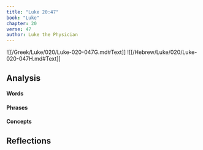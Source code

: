 ```yaml
---
title: "Luke 20:47"
book: "Luke"
chapter: 20
verse: 47
author: Luke the Physician
---
```

![[/Greek/Luke/020/Luke-020-047G.md#Text]]
![[/Hebrew/Luke/020/Luke-020-047H.md#Text]]

## Analysis

#### Words

#### Phrases

#### Concepts

## Reflections
